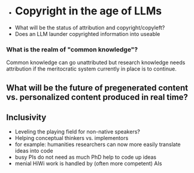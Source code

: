 - # Copyright in the age of LLMs
- What will be the status of attribution and copyright/copyleft?
- Does an LLM launder copyrighted information into useable
### What is the realm of "common knowledge"?
Common knowledge can go unattributed but research knowledge needs attribution if the meritocratic system currently in place is to continue.
## What will be the future of pregenerated content vs. personalized content produced in real time?
## Inclusivity
* Leveling the playing field for non-native speakers?
* Helping conceptual thinkers vs. implementors
* for example: humanities researchers can now more easily translate ideas into code
* busy PIs do not need as much PhD help to code up ideas
* menial HiWi work is handled by (often more competent) AIs